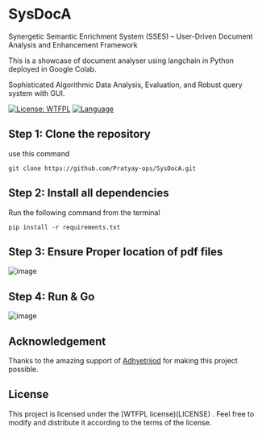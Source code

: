 # SysDocA
Synergetic Semantic Enrichment System (SSES) – User-Driven Document Analysis and Enhancement Framework 

This is a showcase of document analyser using langchain in Python deployed in Google Colab.

Sophisticated Algorithmic Data Analysis, Evaluation, and Robust query system with GUI.

[![License: WTFPL](https://img.shields.io/badge/License-WTFPL-brightgreen.svg)]([https://github.com/Pratyay-ops/Webscrapingshowcase/blob/main/LICENSE])
[![Language](https://img.shields.io/badge/language-python-blue.svg)](https://golang.org/)

## Step 1: Clone the repository
use this command
```
git clone https://github.com/Pratyay-ops/SysDocA.git
```

## Step 2: Install all dependencies
Run the following command from the terminal 
```
pip install -r requirements.txt
```
## Step 3: Ensure Proper location of pdf files
![image](https://github.com/Pratyay-ops/SysDocA/assets/133751979/96dbabb3-d9bb-4421-8272-9b4a061aa118)

## Step 4: Run & Go
![image](https://github.com/Pratyay-ops/SysDocA/assets/133751979/66fb0897-e5ca-4a1a-a06f-a060f758ff77)

## Acknowledgement
Thanks to the amazing support of [Adhyetrijod](https://github.com/adhyetrijod) for making this project possible.

## License

This project is licensed under the [WTFPL license)(LICENSE) . Feel free to modify and distribute it according to the terms of the license.
